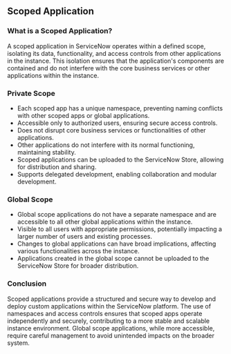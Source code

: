## Scoped Application

### What is a Scoped Application?

A scoped application in ServiceNow operates within a defined scope, isolating its data, functionality, and access controls from other applications in the instance. This isolation ensures that the application's components are contained and do not interfere with the core business services or other applications within the instance.

### Private Scope

- Each scoped app has a unique namespace, preventing naming conflicts with other scoped apps or global applications.
- Accessible only to authorized users, ensuring secure access controls.
- Does not disrupt core business services or functionalities of other applications.
- Other applications do not interfere with its normal functioning, maintaining stability.
- Scoped applications can be uploaded to the ServiceNow Store, allowing for distribution and sharing.
- Supports delegated development, enabling collaboration and modular development.

### Global Scope

- Global scope applications do not have a separate namespace and are accessible to all other global applications within the instance.
- Visible to all users with appropriate permissions, potentially impacting a larger number of users and existing processes.
- Changes to global applications can have broad implications, affecting various functionalities across the instance.
- Applications created in the global scope cannot be uploaded to the ServiceNow Store for broader distribution.

### Conclusion

Scoped applications provide a structured and secure way to develop and deploy custom applications within the ServiceNow platform. The use of namespaces and access controls ensures that scoped apps operate independently and securely, contributing to a more stable and scalable instance environment. Global scope applications, while more accessible, require careful management to avoid unintended impacts on the broader system.